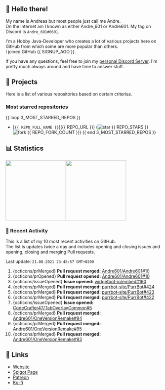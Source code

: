 <!-- Links -->
[purr]: https://purrbot.site
[discord]: https://discord.gg/6dazXp6
[website]: https://andre601.ch
[spigot]: https://www.spigotmc.org/resources/authors/56829/
[patreon]: https://patreon.com/andre_601
[ko-fi]: https://ko-fi.com/andre_601

<!-- SVGs -->
[star]: https://cdn.jsdelivr.net/gh/Readme-Workflows/Readme-Icons@main/icons/octicons/StarredRepository.svg
[fork]: https://cdn.jsdelivr.net/gh/Readme-Workflows/Readme-Icons@main/icons/octicons/ForkedRepository.svg

## 👋 Hello there!
My name is Andreas but most people just call me Andre.  
On the internet am I known as either Andre_601 or Andre601. My tag on Discord is `Andre_601#0601`.

I'm a Hobby Java-Developer who creates a lot of various projects here on GitHub from which some are more popular than others.  
I joined GitHub {{ SIGNUP_AGO }}.

If you have any questions, feel free to join my [personal Discord Server][discord]. I'm pretty much always around and have time to answer stuff.

## 📁 Projects
Here is a list of various repositories based on certain criterias.

### Most starred repositories

{{ loop 3_MOST_STARRED_REPOS }}
- [`{{ REPO_FULL_NAME }}`]({{ REPO_URL }}) (![star] {{ REPO_STARS }} ![fork] {{ REPO_FORK_COUNT }})
{{ end 3_MOST_STARRED_REPOS }}

## 📊 Statistics
<img height="195px" src="https://github-readme-stats.vercel.app/api?username=Andre601&show_icons=true&hide_rank=true&title_color=3498db&bg_color=ffffff00&text_color=718096&disable_animations=true"><img height="195px" src="https://github-readme-stats.vercel.app/api/top-langs?username=Andre601&layout=compact&title_color=3498db&bg_color=ffffff00&text_color=718096">

### 📜 Recent Activity
This is a list of my 10 most recent activities on GitHub.  
The list is updates twice a day and includes opening and closing issues and opening, closing and merging Pull requests.

<!--RECENT_ACTIVITY:last_update-->
Last update: `21.08.2021 23:48:57 GMT+0200`
<!--RECENT_ACTIVITY:last_update_end-->
<!--RECENT_ACTIVITY:start-->
1. {octicons/prMerged} **Pull request merged:** [Andre601/Andre601#10](https://github.com/Andre601/Andre601/pull/10)
2. {octicons/prOpened} **Pull request opened:** [Andre601/Andre601#10](https://github.com/Andre601/Andre601/pull/10)
3. {octicons/issueOpened} **Issue opened:** [widgetbot-io/embed#190](https://github.com/widgetbot-io/embed/issues/190)
4. {octicons/prMerged} **Pull request merged:** [purrbot-site/PurrBot#424](https://github.com/purrbot-site/PurrBot/pull/424)
5. {octicons/prMerged} **Pull request merged:** [purrbot-site/PurrBot#423](https://github.com/purrbot-site/PurrBot/pull/423)
6. {octicons/prMerged} **Pull request merged:** [purrbot-site/PurrBot#422](https://github.com/purrbot-site/PurrBot/pull/422)
7. {octicons/issueOpened} **Issue opened:** [CodeCrafter47/TabOverlayCommon#5](https://github.com/CodeCrafter47/TabOverlayCommon/issues/5)
8. {octicons/prMerged} **Pull request merged:** [Andre601/OneVersionRemake#94](https://github.com/Andre601/OneVersionRemake/pull/94)
9. {octicons/prMerged} **Pull request merged:** [Andre601/OneVersionRemake#95](https://github.com/Andre601/OneVersionRemake/pull/95)
10. {octicons/prMerged} **Pull request merged:** [Andre601/OneVersionRemake#93](https://github.com/Andre601/OneVersionRemake/pull/93)
<!--RECENT_ACTIVITY:end-->

## 🔗 Links
- [Website]
- [Spigot Page][spigot]
- [Patreon]
- [Ko-fi]
